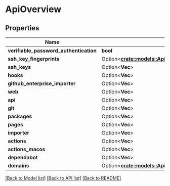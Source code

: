 # ApiOverview

## Properties

Name | Type | Description | Notes
------------ | ------------- | ------------- | -------------
**verifiable_password_authentication** | **bool** |  | 
**ssh_key_fingerprints** | Option<[**crate::models::ApiOverviewSshKeyFingerprints**](api_overview_ssh_key_fingerprints.md)> |  | [optional]
**ssh_keys** | Option<**Vec<String>**> |  | [optional]
**hooks** | Option<**Vec<String>**> |  | [optional]
**github_enterprise_importer** | Option<**Vec<String>**> |  | [optional]
**web** | Option<**Vec<String>**> |  | [optional]
**api** | Option<**Vec<String>**> |  | [optional]
**git** | Option<**Vec<String>**> |  | [optional]
**packages** | Option<**Vec<String>**> |  | [optional]
**pages** | Option<**Vec<String>**> |  | [optional]
**importer** | Option<**Vec<String>**> |  | [optional]
**actions** | Option<**Vec<String>**> |  | [optional]
**actions_macos** | Option<**Vec<String>**> |  | [optional]
**dependabot** | Option<**Vec<String>**> |  | [optional]
**domains** | Option<[**crate::models::ApiOverviewDomains**](api_overview_domains.md)> |  | [optional]

[[Back to Model list]](../README.md#documentation-for-models) [[Back to API list]](../README.md#documentation-for-api-endpoints) [[Back to README]](../README.md)


